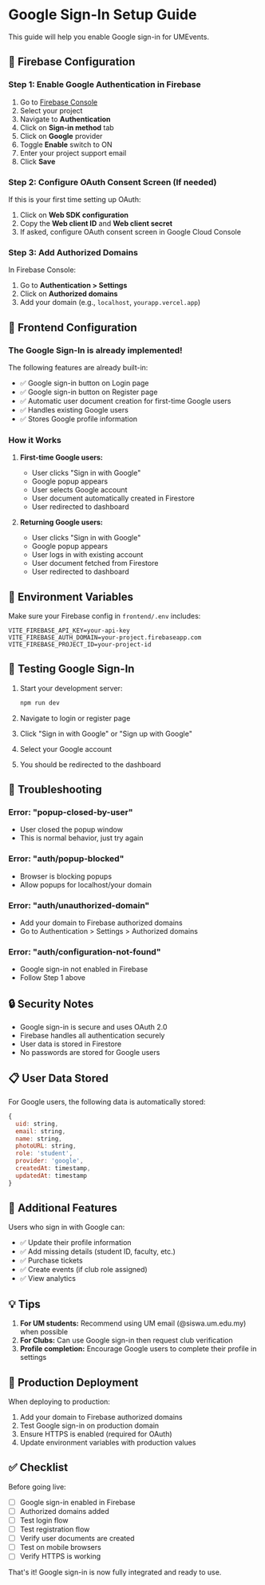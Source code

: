 # Google Sign-In Setup Guide

This guide will help you enable Google sign-in for UMEvents.

## 🔧 Firebase Configuration

### Step 1: Enable Google Authentication in Firebase

1. Go to [Firebase Console](https://console.firebase.google.com/)
2. Select your project
3. Navigate to **Authentication**
4. Click on **Sign-in method** tab
5. Click on **Google** provider
6. Toggle **Enable** switch to ON
7. Enter your project support email
8. Click **Save**

### Step 2: Configure OAuth Consent Screen (If needed)

If this is your first time setting up OAuth:

1. Click on **Web SDK configuration**
2. Copy the **Web client ID** and **Web client secret**
3. If asked, configure OAuth consent screen in Google Cloud Console

### Step 3: Add Authorized Domains

In Firebase Console:
1. Go to **Authentication > Settings**
2. Click on **Authorized domains**
3. Add your domain (e.g., `localhost`, `yourapp.vercel.app`)

## 🎨 Frontend Configuration

### The Google Sign-In is already implemented!

The following features are already built-in:

- ✅ Google sign-in button on Login page
- ✅ Google sign-in button on Register page
- ✅ Automatic user document creation for first-time Google users
- ✅ Handles existing Google users
- ✅ Stores Google profile information

### How it Works

1. **First-time Google users:**
   - User clicks "Sign in with Google"
   - Google popup appears
   - User selects Google account
   - User document automatically created in Firestore
   - User redirected to dashboard

2. **Returning Google users:**
   - User clicks "Sign in with Google"
   - Google popup appears
   - User logs in with existing account
   - User document fetched from Firestore
   - User redirected to dashboard

## 📝 Environment Variables

Make sure your Firebase config in `frontend/.env` includes:

```env
VITE_FIREBASE_API_KEY=your-api-key
VITE_FIREBASE_AUTH_DOMAIN=your-project.firebaseapp.com
VITE_FIREBASE_PROJECT_ID=your-project-id
```

## 🧪 Testing Google Sign-In

1. Start your development server:
   ```bash
   npm run dev
   ```

2. Navigate to login or register page

3. Click "Sign in with Google" or "Sign up with Google"

4. Select your Google account

5. You should be redirected to the dashboard

## 🐛 Troubleshooting

### Error: "popup-closed-by-user"
- User closed the popup window
- This is normal behavior, just try again

### Error: "auth/popup-blocked"
- Browser is blocking popups
- Allow popups for localhost/your domain

### Error: "auth/unauthorized-domain"
- Add your domain to Firebase authorized domains
- Go to Authentication > Settings > Authorized domains

### Error: "auth/configuration-not-found"
- Google sign-in not enabled in Firebase
- Follow Step 1 above

## 🔒 Security Notes

- Google sign-in is secure and uses OAuth 2.0
- Firebase handles all authentication securely
- User data is stored in Firestore
- No passwords are stored for Google users

## 📋 User Data Stored

For Google users, the following data is automatically stored:

```javascript
{
  uid: string,
  email: string,
  name: string,
  photoURL: string,
  role: 'student',
  provider: 'google',
  createdAt: timestamp,
  updatedAt: timestamp
}
```

## 🎯 Additional Features

Users who sign in with Google can:
- ✅ Update their profile information
- ✅ Add missing details (student ID, faculty, etc.)
- ✅ Purchase tickets
- ✅ Create events (if club role assigned)
- ✅ View analytics

## 💡 Tips

1. **For UM students:** Recommend using UM email (@siswa.um.edu.my) when possible
2. **For Clubs:** Can use Google sign-in then request club verification
3. **Profile completion:** Encourage Google users to complete their profile in settings

## 🚀 Production Deployment

When deploying to production:

1. Add your domain to Firebase authorized domains
2. Test Google sign-in on production domain
3. Ensure HTTPS is enabled (required for OAuth)
4. Update environment variables with production values

## ✅ Checklist

Before going live:
- [ ] Google sign-in enabled in Firebase
- [ ] Authorized domains added
- [ ] Test login flow
- [ ] Test registration flow
- [ ] Verify user documents are created
- [ ] Test on mobile browsers
- [ ] Verify HTTPS is working

That's it! Google sign-in is now fully integrated and ready to use.

